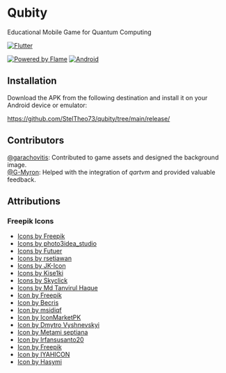 # Qubity

Educational Mobile Game for Quantum Computing

[![Flutter](https://skillicons.dev/icons?i=flutter,dart)](https://skillicons.dev)<br>

[![Powered by Flame](https://img.shields.io/badge/Powered%20by-%F0%9F%94%A5-orange.svg)](https://flame-engine.org)
[![Android](https://img.shields.io/badge/Platform-Android-green.svg)](https://developer.android.com)

## Installation

Download the APK from the following destination and install it on your Android device or emulator:

https://github.com/StelTheo73/qubity/tree/main/release/

## Contributors

[@garachovitis](https://github.com/garachovitis): Contributed to game assets and designed the background image.<br>
[@G-Myron](https://github.com/G-Myron): Helped with the integration of _qartvm_ and provided valuable feedback.<br>

## Attributions

### Freepik Icons

- <a href="https://www.freepik.com/search">Icons by Freepik</a>
- <a href="https://www.freepik.com/search">Icons by photo3idea_studio</a>
- <a href="https://www.freepik.com/search">Icons by Futuer</a>
- <a href="https://www.freepik.com/search">Icons by rsetiawan</a>
- <a href="https://www.freepik.com/search">Icons by JK-Icon</a>
- <a href="https://www.freepik.com/search">Icons by Kise1ki</a>
- <a href="https://www.freepik.com/search">Icons by Skyclick</a>
- <a href="https://www.freepik.com/search">Icons by Md Tanvirul Haque</a>
- <a href="https://www.freepik.com/search#uuid=2c2324dc-799e-4b03-9191-249edade3ad1">Icon by Freepik</a>
- <a href="https://www.freepik.com/search#uuid=2c2324dc-799e-4b03-9191-249edade3ad1">Icon by Becris</a>
- <a href="https://www.freepik.com/search#uuid=e19288e2-c926-4363-a009-cd2beb004a3b">Icon by msidiqf</a>
- <a href="https://www.freepik.com/search#uuid=e19288e2-c926-4363-a009-cd2beb004a3b">Icon by IconMarketPK</a>
- <a href="https://www.freepik.com/icon/add-button_15600739#fromView=search&page=1&position=0&uuid=92569c4d-8fce-4af7-8278-524be093eb87">Icon by Dmytro Vyshnevskyi</a>
- <a href="https://www.freepik.com/icon/pause_12585755#fromView=search&page=5&position=68&uuid=03d5ee50-be59-4591-8cd5-50c14845325d">Icon by Metami septiana</a>
- <a href="https://www.freepik.com/icon/redo_9570479#fromView=search&page=1&position=27&uuid=6f7ca170-4a7a-4691-a7ad-a14ff03b2b2d">Icon by Irfansusanto20</a>
- <a href="https://www.freepik.com/icon/rocket_8089316">Icon by Freepik</a>
- <a href="https://www.freepik.com/icon/target_7205464#fromView=search&page=2&position=38&uuid=b87e39d9-c26d-4f41-9cab-6b601c99abd7">Icon by IYAHICON</a>
- <a href="https://www.freepik.com/icon/star_6336831#fromView=image_search_similar&page=6&position=58&uuid=b91c4827-34d9-4150-aacb-63b14c5d4075">Icon by Hasymi</a>
